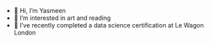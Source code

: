 - 👋 Hi, I’m Yasmeen
- 👀 I’m interested in art and reading
- 🌱 I’ve recently completed a data science certification at Le Wagon London

<!---
yasmeeenm/yasmeeenm is a ✨ special ✨ repository because its `README.md` (this file) appears on your GitHub profile.
You can click the Preview link to take a look at your changes.
--->

